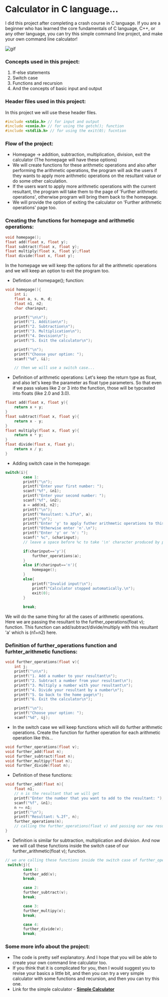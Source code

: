 # Calculator in C language...
I did this project after completing a crash course in C language. If you are a beginner who has learned the core fundamentals of C language, C++, or any other language, you can try this simple command line project, and make your own command line calculator!

![gif](https://cdn.dribbble.com/users/1260235/screenshots/2835452/2016-07-10-calculator-dribbble-ani.gif)

### Concepts used in this project:
1. If-else statements
2. Switch case
3. Functions and recursion
4. And the concepts of basic input and output

### Header files used in this project:
In this project we will use these header files.  
```c
#include <stdio.h> // for input and output
#include <conio.h> // for using the getch(); function
#include <stdlib.h> // for using the exit(0); fucntion
``` 

### Flow of the project: 
- Homepage -> addition, subtraction, multiplication, division, exit the calculator (The homepage will have these options)
- We will create functions for these arithmetic operations and also after performing the arithmetic operations, the program will ask the users if they wants to apply more arithmetic operations on the resultant value or do some other calculation.
- If the users want to apply more arithmetic operations with the current resultant, the program will take them to the page of 'Further arithmetic operations', otherwise program will bring them back to the homepage.
- We will provide the option of exiting the calculator on 'Further arithmetic operations' page too.

### Creating the functions for homepage and arithmetic operations:
```c
void homepage();
float add(float x, float y);
float subtract(float x, float y);
float multiply(float x, float y);float
float divide(float x, float y);
```

In the homepage we will keep the options for all the arithmetic operations and we will keep an option to exit the program too.

- Defintion of homepage(); function:
```c
void homepage(){
    int i;
    float a, s, m, d;
    float n1, n2;
    char charinput;

    printf("\n\n");
    printf("1. Addition\n");
    printf("2. Subtraction\n");
    printf("3. Multiplication\n");
    printf("4. Devision\n");
    printf("5. Exit the calculator\n");

    printf("\n");
    printf("Choose your option: ");
    scanf("%d", &i);

    // then we will use a switch case...

```
- Definition of arithmetic operations:
Let's keep the return type as float, and also let's keep the parameter as float type parameters. So that even if we pass values like 2 or 3 into the function, those will be typcasted into floats (like 2.0 and 3.0).
```c
float add(float x, float y){
    return x + y;
}
float subtract(float x, float y){
    return x - y;
}
float multiply(float x, float y){
    return x * y;
}
float divide(float x, float y);
    return x / y;
}
```
- Adding switch case in the homepage:
```c
switch(i){
        case 1:
        printf("\n");
        printf("Enter your first number: ");
        scanf("%f", &n1);
        printf("Enter your second number: ");
        scanf("%f", &n2);
        a = add(n1, n2);
        printf("\n");
        printf("Resultant: %.2f\n", a);
        printf("\n");
        printf("Enter 'y' to apply futher arithmetic operations to this resultant.\n");
        printf("Otherwise enter 'n'.\n");
        printf("Enter 'y' or 'n': ");
        scanf(" %c", &charinput); 
        // leave a space before %c to take '\n' character produced by previous scanf functions

        if(charinput=='y'){
            further_operations(a);
        }
        else if(charinput=='n'){
            homepage();
        }
        else{
            printf("Invalid input!\n");
            printf("Calculator stopped automatically.\n");
            exit(0);
        }
        
        break;
```
We will do the same thing for all the cases of arithmetic operations.  
Here we are passing the resultant to the further_operations(float v); function. This function can add/subtract/divide/multiply with this resultant 'a' which is (n1+n2) here.

### Definition of further_operations function and furhter_arithmetic functions:
```c
void further_operations(float v){
    int j;
    printf("\n\n");
    printf("1. Add a number to your resultant\n");
    printf("2. Subtract a number from your resultant\n");
    printf("3. Multiply a number with your resultant\n");
    printf("4. Divide your resultant by a number\n");
    printf("5. Go back to the home page\n");
    printf("6. Exit the calculator\n");

    printf("\n");
    printf("Choose your option: ");
    scanf("%d", &j);

```
- In the switch case we will keep functions which will do further arithmetic operations.
Create the function for further operation for each arithmetic operation like this...
```c
void further_operations(float v);
void further_add(float n);
void further_subtract(float n);
void further_multipy(float n);
void further_divide(float n);
```
- Definition of these functions:
```c
void further_add(float n){
    float n1;
    // n is the resultant that we will get
    printf("Enter the number that you want to add to the resultant: ");
    scanf("%f", &n1);
    n += n1;
    printf("\n");
    printf("Resultant: %.2f", n);
    further_operations(n);
    // calling the further_operations(float v) and passing our new resultant into to it
}
```
- Definition is similar for subtraction, multiplication and division.
And now we will call these functions inside the switch case of our further_arithmetic(float v); function.
```c
// we are calling these functions inside the switch case of further_operations(float v);
 switch(j){
        case 1:
        further_add(v);
        break;

        case 2:
        further_subtract(v);
        break;

        case 3:
        further_multipy(v);
        break;

        case 4:
        further_divide(v);
        break;
```
### Some more info about the project:
- The code is pretty self explanatory. And I hope that you will be able to create your own command line calculator too.
- If you think that it is complicated for you, then I would suggest you to revise your basics a little bit, and then you can try a very simple calculator with some functions and recursion, and then you can try this one. 
- Link for the simple calculator - **[Simple Calculator][simplecalc.link]**

[comment]: <> (Links for the references are given below)
[simplecalc.link]: https://github.com/adityapradhan202/Calculator-C-language/blob/main/simple_calculator.c
